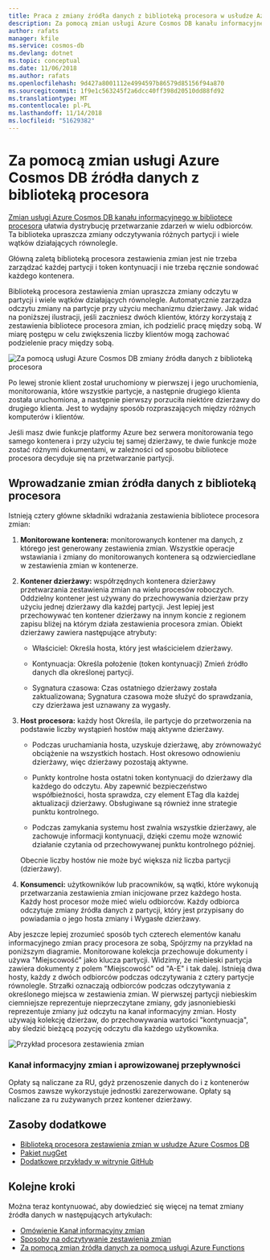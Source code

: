 ```yaml
---
title: Praca z zmiany źródła danych z biblioteką procesora w usłudze Azure Cosmos DB
description: Za pomocą zmian usługi Azure Cosmos DB kanału informacyjnego bibliotece procesora.
author: rafats
manager: kfile
ms.service: cosmos-db
ms.devlang: dotnet
ms.topic: conceptual
ms.date: 11/06/2018
ms.author: rafats
ms.openlocfilehash: 9d427a8001112e4994597b86579d85156f94a870
ms.sourcegitcommit: 1f9e1c563245f2a6dcc40ff398d20510dd88fd92
ms.translationtype: MT
ms.contentlocale: pl-PL
ms.lasthandoff: 11/14/2018
ms.locfileid: "51629382"
---
```

# <a name="using-the-azure-cosmos-db-change-feed-processor-library"></a>Za pomocą zmian usługi Azure Cosmos DB źródła danych z biblioteką procesora

[Zmian usługi Azure Cosmos DB kanału informacyjnego w bibliotece procesora](sql-api-sdk-dotnet-changefeed.md) ułatwia dystrybucję przetwarzanie zdarzeń w wielu odbiorców. Ta biblioteka upraszcza zmiany odczytywania różnych partycji i wiele wątków działających równolegle.

Główną zaletą biblioteką procesora zestawienia zmian jest nie trzeba zarządzać każdej partycji i token kontynuacji i nie trzeba ręcznie sondować każdego kontenera.

Biblioteką procesora zestawienia zmian upraszcza zmiany odczytu w partycji i wiele wątków działających równolegle. Automatycznie zarządza odczytu zmiany na partycje przy użyciu mechanizmu dzierżawy. Jak widać na poniższej ilustracji, jeśli zaczniesz dwóch klientów, którzy korzystają z zestawienia bibliotece procesora zmian, ich podzielić pracę między sobą. W miarę postępu w celu zwiększenia liczby klientów mogą zachować podzielenie pracy między sobą.

![Za pomocą usługi Azure Cosmos DB zmiany źródła danych z biblioteką procesora](./media/change-feed-processor/change-feed-output.png)

Po lewej stronie klient został uruchomiony w pierwszej i jego uruchomienia, monitorowania, które wszystkie partycje, a następnie drugiego klienta została uruchomiona, a następnie pierwszy porzuciła niektóre dzierżawy do drugiego klienta. Jest to wydajny sposób rozpraszających między różnych komputerów i klientów.

Jeśli masz dwie funkcje platformy Azure bez serwera monitorowania tego samego kontenera i przy użyciu tej samej dzierżawy, te dwie funkcje może zostać różnymi dokumentami, w zależności od sposobu bibliotece procesora decyduje się na przetwarzanie partycji.

## <a name="implementing-the-change-feed-processor-library"></a>Wprowadzanie zmian źródła danych z biblioteką procesora

Istnieją cztery główne składniki wdrażania zestawienia bibliotece procesora zmian: 

1. **Monitorowane kontenera:** monitorowanych kontener ma danych, z którego jest generowany zestawienia zmian. Wszystkie operacje wstawiania i zmiany do monitorowanych kontenera są odzwierciedlane w zestawienia zmian w kontenerze.

1. **Kontener dzierżawy:** współrzędnych kontenera dzierżawy przetwarzania zestawienia zmian na wielu procesów roboczych. Oddzielny kontener jest używany do przechowywania dzierżaw przy użyciu jednej dzierżawy dla każdej partycji. Jest lepiej jest przechowywać ten kontener dzierżawy na innym koncie z regionem zapisu bliżej na którym działa zestawienia procesora zmian. Obiekt dzierżawy zawiera następujące atrybuty:

   * Właściciel: Określa hosta, który jest właścicielem dzierżawy.

   * Kontynuacja: Określa położenie (token kontynuacji) Zmień źródło danych dla określonej partycji.

   * Sygnatura czasowa: Czas ostatniego dzierżawy została zaktualizowana; Sygnatura czasowa może służyć do sprawdzania, czy dzierżawa jest uznawany za wygasły.

1. **Host procesora:** każdy host Określa, ile partycje do przetworzenia na podstawie liczby wystąpień hostów mają aktywne dzierżawy.

   * Podczas uruchamiania hosta, uzyskuje dzierżawę, aby zrównoważyć obciążenie na wszystkich hostach. Host okresowo odnowieniu dzierżawy, więc dzierżawy pozostają aktywne.

   * Punkty kontrolne hosta ostatni token kontynuacji do dzierżawy dla każdego do odczytu. Aby zapewnić bezpieczeństwo współbieżności, hosta sprawdza, czy element ETag dla każdej aktualizacji dzierżawy. Obsługiwane są również inne strategie punktu kontrolnego.

   * Podczas zamykania systemu host zwalnia wszystkie dzierżawy, ale zachowuje informacji kontynuacji, dzięki czemu może wznowić działanie czytania od przechowywanej punktu kontrolnego później.

   Obecnie liczby hostów nie może być większa niż liczba partycji (dzierżawy).

1. **Konsumenci:** użytkowników lub pracowników, są wątki, które wykonują przetwarzania zestawienia zmian inicjowane przez każdego hosta. Każdy host procesor może mieć wielu odbiorców. Każdy odbiorca odczytuje zmiany źródła danych z partycji, który jest przypisany do powiadamia o jego hosta zmiany i Wygasłe dzierżawy.

Aby jeszcze lepiej zrozumieć sposób tych czterech elementów kanału informacyjnego zmian pracy procesora ze sobą, Spójrzmy na przykład na poniższym diagramie. Monitorowane kolekcja przechowuje dokumenty i używa "Miejscowość" jako klucza partycji. Widzimy, że niebieski partycja zawiera dokumenty z polem "Miejscowość" od "A-E" i tak dalej. Istnieją dwa hosty, każdy z dwóch odbiorców podczas odczytywania z cztery partycje równolegle. Strzałki oznaczają odbiorców podczas odczytywania z określonego miejsca w zestawienia zmian. W pierwszej partycji niebieskim ciemniejsze reprezentuje nieprzeczytane zmiany, gdy jasnoniebieski reprezentuje zmiany już odczytu na kanał informacyjny zmian. Hosty używają kolekcję dzierżaw, do przechowywania wartości "kontynuacja", aby śledzić bieżącą pozycję odczytu dla każdego użytkownika.

![Przykład procesora zestawienia zmian](./media/change-feed-processor/changefeedprocessor.png)

### <a name="change-feed-and-provisioned-throughput"></a>Kanał informacyjny zmian i aprowizowanej przepływności

Opłaty są naliczane za RU, gdyż przenoszenie danych do i z kontenerów Cosmos zawsze wykorzystuje jednostki zarezerwowane. Opłaty są naliczane za ru zużywanych przez kontener dzierżawy.

## <a name="additional-resources"></a>Zasoby dodatkowe

* [Biblioteką procesora zestawienia zmian w usłudze Azure Cosmos DB](sql-api-sdk-dotnet-changefeed.md)
* [Pakiet nugGet](https://www.nuget.org/packages/Microsoft.Azure.DocumentDB.ChangeFeedProcessor/)
* [Dodatkowe przykłady w witrynie GitHub](https://github.com/Azure/azure-documentdb-dotnet/tree/master/samples/ChangeFeedProcessor)

## <a name="next-steps"></a>Kolejne kroki

Można teraz kontynuować, aby dowiedzieć się więcej na temat zmiany źródła danych w następujących artykułach:

* [Omówienie Kanał informacyjny zmian](change-feed.md)
* [Sposoby na odczytywanie zestawienia zmian](read-change-feed.md)
* [Za pomocą zmian źródła danych za pomocą usługi Azure Functions](change-feed-functions.md)
